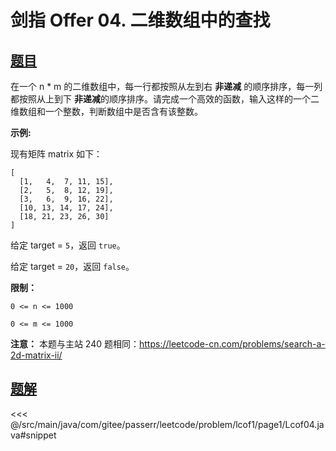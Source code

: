 # 剑指 Offer 04. 二维数组中的查找

## [题目](https://leetcode.cn/problems/er-wei-shu-zu-zhong-de-cha-zhao-lcof/)
在一个 n \* m 的二维数组中，每一行都按照从左到右 **非递减** 的顺序排序，每一列都按照从上到下 **非递减**的顺序排序。请完成一个高效的函数，输入这样的一个二维数组和一个整数，判断数组中是否含有该整数。

**示例:**

现有矩阵 matrix 如下：

```
[
  [1,   4,  7, 11, 15],
  [2,   5,  8, 12, 19],
  [3,   6,  9, 16, 22],
  [10, 13, 14, 17, 24],
  [18, 21, 23, 26, 30]
]
```

给定 target = `5`，返回 `true`。

给定 target = `20`，返回 `false`。

**限制：**

`0 <= n <= 1000`

`0 <= m <= 1000`

**注意：** 本题与主站 240 题相同：<https://leetcode-cn.com/problems/search-a-2d-matrix-ii/>


## [题解](https://github.com/PasseRR/JavaLeetCode/blob/master/src/main/java/com/gitee/passerr/leetcode/problem/lcof1/page1/Lcof04.java)

<<< @/src/main/java/com/gitee/passerr/leetcode/problem/lcof1/page1/Lcof04.java#snippet
